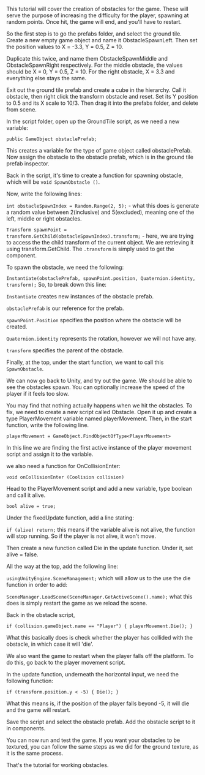 This tutorial will cover the creation of obstacles for the game. These will serve the purpose of increasing the difficulty for the player, spawning at random points. Once hit, the game will end, and you'll have to restart.

So the first step is to go the prefabs folder, and select the ground tile. Create a new empty game object 
and name it ObstacleSpawnLeft. Then set the position values to X = -3.3, Y = 0.5, Z = 10. 

Duplicate this twice, and name them ObstacleSpawnMiddle and ObstacleSpawnRight respectively. 
For the middle obstacle, the values should be X = 0, Y = 0.5, Z = 10.
For the right obstacle, X = 3.3 and everything else stays the same. 

Exit out the ground tile prefab and create a cube in the hierarchy. Call it obstacle, then right click the transform obstacle and reset. Set its Y position to 0.5 and its X scale to 10/3. Then drag it into the prefabs folder, and delete from scene.

In the script folder, open up the GroundTile script, as we need a new variable:

`public GameObject obstaclePrefab;`

This creates a variable for the type of game object called obstaclePrefab. Now assign the obstacle to the obstacle prefab, which is in the ground tile prefab inspector. 

Back in the script, it's time to create a function for spawning obstacle, which will be `void SpawnObstacle ()`.

Now, write the following lines: 

`int obstacleSpawnIndex = Random.Range(2, 5);` - what this does is generate a random value between 2(inclusive) and 5(excluded), meaning one of the left, middle or right obstacles. 

`Transform spawnPoint = transform.GetChild(obstacleSpawnIndex).transform;` - here, we are trying to access the the child transform of the current object. We are retrieving it using transform.GetChild. The `.transform` is simply used to get the component. 

To spawn the obstacle, we need the following:

`Instantiate(obstaclePrefab, spawnPoint.position, Quaternion.identity, transform);` So, to break down this line:

`Instantiate` creates new instances of the obstacle prefab.

`obstaclePrefab` is our reference for the prefab.

`spawnPoint.Position` specifies the position where the obstacle will be created.

`Quaternion.identity` represents the rotation, however we will not have any.

`transform` specifies the parent of the obstacle.

Finally, at the top, under the start function, we want to call this `SpawnObstacle`. 

We can now go back to Unity, and try out the game. We should be able to see the obstacles spawn. You can optionally increase the speed of the player if it feels too slow. 

You may find that nothing actually happens when we hit the obstacles. To fix, we need to create a new script called Obstacle. Open it up and create a type PlayerMovement variable named playerMovement. Then, in the start function, write the following line.

`playerMovement = GameObject.FindObjectOfType<PlayerMovement>`

In this line we are finding the first active instance of the player movement script and assign it to the variable. 

we also need a function for OnCollisionEnter:

`void onCollisionEnter (Coolision collision)`

Head to the PlayerMovement script and add a new variable, type boolean and call it alive.

`bool alive = true;`

Under the fixedUpdate function, add a line stating:

`if (alive) return;` this means if the variable alive is not alive, the function will stop running. So if the player is not alive, it won't move.

Then create a new function called Die in the update function. Under it, set alive = false.

All the way at the top, add the following line:

`usingUnityEngine.SceneManagement;` which will allow us to the use the die function in order to add:

`SceneManager.LoadScene(SceneManager.GetActiveScene().name);` what this does is simply restart the game as we reload the scene. 

Back in the obstacle script, 

`if (collision.gameObject.name == "Player") {
playerMovement.Die();
}`

What this basically does is check whether the player has collided with the obstacle, in which case it will 'die'.

We also want the game to restart when the player falls off the platform. To do this, go back to the player movement script.

In the update function, underneath the horizontal input, we need the following function:

`if (transform.position.y < -5) {
Die(); }`

What this means is, if the position of the player falls beyond -5, it will die and the game will restart.

Save the script and select the obstacle prefab. Add the obstacle script to it in components. 

You can now run and test the game. If you want your obstacles to be textured, you can follow the same steps as we did for the ground texture, as it is the same process. 

That's the tutorial for working obstacles.





